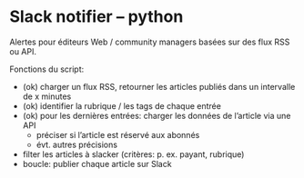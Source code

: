 # Slack notifier – python

Alertes pour éditeurs Web / community managers basées sur des flux RSS ou API.

Fonctions du script:
* (ok) charger un flux RSS, retourner les articles publiés dans un intervalle de x minutes
* (ok) identifier la rubrique / les tags de chaque entrée
* (ok) pour les dernières entrées: charger les données de l’article via une API
  * préciser si l’article est réservé aux abonnés
  * évt. autres précisions
* filter les articles à slacker (critères: p. ex. payant, rubrique)
* boucle: publier chaque article sur Slack
